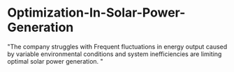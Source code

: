 # Optimization-In-Solar-Power-Generation
"The company struggles with Frequent fluctuations in energy output  caused by variable environmental conditions and system inefficiencies  are limiting optimal solar power generation. "
